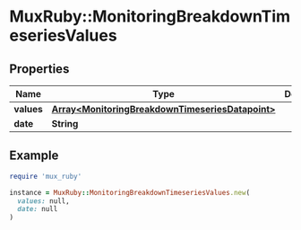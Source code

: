 # MuxRuby::MonitoringBreakdownTimeseriesValues

## Properties

| Name | Type | Description | Notes |
| ---- | ---- | ----------- | ----- |
| **values** | [**Array&lt;MonitoringBreakdownTimeseriesDatapoint&gt;**](MonitoringBreakdownTimeseriesDatapoint.md) |  | [optional] |
| **date** | **String** |  | [optional] |

## Example

```ruby
require 'mux_ruby'

instance = MuxRuby::MonitoringBreakdownTimeseriesValues.new(
  values: null,
  date: null
)
```

